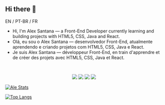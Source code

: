 ## Hi there 👋

EN / PT-BR / FR

- Hi, I'm Alex Santana — a Front-End Developer currently learning and building projects with HTML5, CSS, Java and React.
- Olá, eu sou o Alex Santana — desenvolvedor Front-End, atualmente aprendendo e criando projetos com HTML5, CSS, Java e React.
- Je suis Alex Santana — développeur Front-End, en train d'apprendre et de créer des projets avec HTML5, CSS, Java et React.

<br> <div align="center"> <img src="https://img.shields.io/badge/HTML5-E34F26?style=for-the-badge&logo=html5&logoColor=white" /> <img src="https://img.shields.io/badge/CSS3-1572B6?style=for-the-badge&logo=css3&logoColor=white" /> <img src="https://img.shields.io/badge/Java-ED8B00?style=for-the-badge&logo=openjdk&logoColor=white" /> <img src="https://img.shields.io/badge/React-20232A?style=for-the-badge&logo=react&logoColor=61DAFB" /> </div>

[![Ale Stats](https://github-readme-stats.vercel.app/api?username=alesantanan)](https://github.com/anuraghazra/github-readme-stats)

[![Top Langs](https://github-readme-stats.vercel.app/api/top-langs/?username=alesantanan)](https://github.com/anuraghazra/github-readme-stats)
<!--
**alesantanan/alesantanan** is a ✨ _special_ ✨ repository because its `README.md` (this file) appears on your GitHub profile.

Here are some ideas to get you started:

- 🔭 I’m currently working on ...
- 🌱 I’m currently learning ...
- 👯 I’m looking to collaborate on ...
- 🤔 I’m looking for help with ...
- 💬 Ask me about ...
- 📫 How to reach me: ...
- 😄 Pronouns: ...
- ⚡ Fun fact: ...
-->
